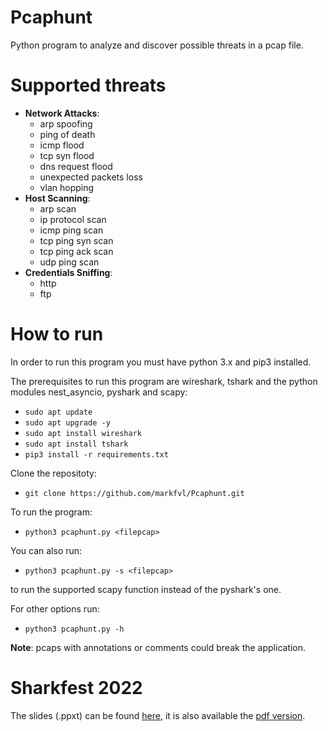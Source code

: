 # Pcaphunt
Python program to analyze and discover possible threats in a pcap file.
# Supported threats
- **Network Attacks**:
  - arp spoofing
  - ping of death
  - icmp flood
  - tcp syn flood
  - dns request flood
  - unexpected packets loss
  - vlan hopping
- **Host Scanning**:
  - arp scan
  - ip protocol scan
  - icmp ping scan
  - tcp ping syn scan
  - tcp ping ack scan
  - udp ping scan
- **Credentials Sniffing**: 
  - http 
  - ftp
  
# How to run
In order to run this program you must have python 3.x and pip3 installed.

The prerequisites to run this program are wireshark, tshark and the python modules nest_asyncio, pyshark and scapy:

- `sudo apt update`
- `sudo apt upgrade -y`
- `sudo apt install wireshark`
- `sudo apt install tshark`
- `pip3 install -r requirements.txt`

Clone the repositoty:
- `git clone https://github.com/markfvl/Pcaphunt.git`

To run the program:
- `python3 pcaphunt.py <filepcap>`

You can also run:
- `python3 pcaphunt.py -s <filepcap>`

to run the supported scapy function instead of the pyshark's one.

For other options run:
- `python3 pcaphunt.py -h`
  
**Note**: pcaps with annotations or comments could break the application.

# Sharkfest 2022
The slides (.ppxt) can be found [here](https://docs.google.com/presentation/d/1Ul77RaUjQDhuGYrRNC-imOvox66o0T_S/edit?usp=sharing&ouid=110451966882557303913&rtpof=true&sd=true), it is also available the [pdf version](https://drive.google.com/file/d/1tuIywnH_zQWq8yJTjYypME5HBoR5bJJl/view?usp=sharing).
